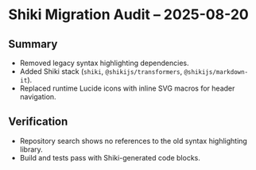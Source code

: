 # Shiki Migration Audit – 2025-08-20

## Summary

- Removed legacy syntax highlighting dependencies.
- Added Shiki stack (`shiki`, `@shikijs/transformers`, `@shikijs/markdown-it`).
- Replaced runtime Lucide icons with inline SVG macros for header navigation.

## Verification

- Repository search shows no references to the old syntax highlighting library.
- Build and tests pass with Shiki-generated code blocks.
